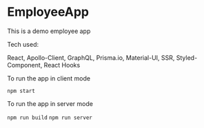 # EmployeeApp

This is a demo employee app

Tech used:

React, Apollo-Client, GraphQL, Prisma.io, Material-UI, SSR, Styled-Component, React Hooks

To run the app in client mode

`npm start`

To run the app in server mode

`npm run build`
`npm run server`
